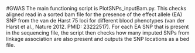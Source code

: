 #GWAS
The main functioning script is PlotSNPs_inputBam.py. This checks aligned read in a sorted bam file for the presence of the effect allele (EA) SNP from the van de Harst 75 loci for different blood phenotypes (van der Harst et al., Nature 2012. PMID: 23222517).
For each EA SNP that is present in the sequencing file, the script then checks how many imputed SNPs from linkage association are also present and outputs the SNP locations as a bed file.
